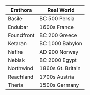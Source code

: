 Erathora | Real World 
---------|-----------
Basile | BC 500 Persia
Endubar | 1600s France 
Foundfront | BC 200 Greece 
Ketaran | BC 1000 Babylon 
Nafire | AD 900 Norway 
Nebisk | BC 2000 Egypt 
Northwind | 1860s Gt. Britain 
Reachland | 1700s Austria
Theria | 1500s Germany 
